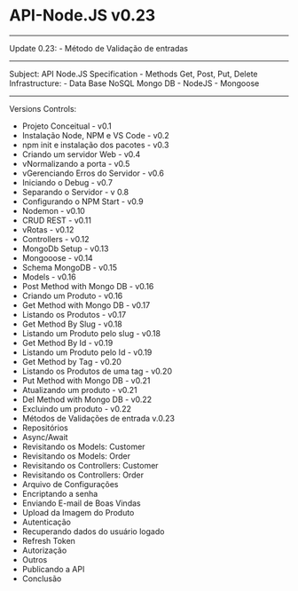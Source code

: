 # API-Node.JS v0.23

-----------------------------------------------------------
Update 0.23:
    - Método de Validação de entradas


-----------------------------------------------------------
Subject:
API Node.JS Specification - Methods Get, Post, Put, Delete
Infrastructure:
    - Data Base NoSQL Mongo DB
    - NodeJS
    - Mongoose

-----------------------------------------------------------
Versions Controls:
- Projeto Conceitual - v0.1
- Instalação Node, NPM e VS Code - v0.2
- npm init e instalação dos pacotes - v0.3
- Criando um servidor Web  - v0.4
- vNormalizando a porta - v0.5
- vGerenciando Erros do Servidor - v0.6
- Iniciando o Debug - v0.7
- Separando o Servidor - v 0.8
- Configurando o NPM Start - v0.9
- Nodemon - v0.10
- CRUD REST - v0.11
- vRotas - v0.12 
- Controllers - v0.12
- MongoDb Setup - v0.13
- Mongooose - v0.14
- Schema MongoDB - v0.15
- Models - v0.16
- Post Method with Mongo DB - v0.16
- Criando um Produto - v0.16
- Get Method with Mongo DB - v0.17
- Listando os Produtos - v0.17
- Get Method By Slug - v0.18
- Listando um Produto pelo slug - v0.18
- Get Method By Id - v0.19
- Listando um Produto pelo Id - v0.19 
- Get Method by Tag - v0.20
- Listando os Produtos de uma tag - v0.20
- Put Method with Mongo DB - v0.21
- Atualizando um produto - v0.21
- Del Method with Mongo DB - v0.22
- Excluindo um produto - v0.22
- Métodos de Validações de entrada v.0.23
- Repositórios
- Async/Await
- Revisitando os Models: Customer
- Revisitando os Models: Order
- Revisitando os Controllers: Customer
- Revisitando os Controllers: Order
- Arquivo de Configurações
- Encriptando a senha
- Enviando E-mail de Boas Vindas
- Upload da Imagem do Produto
- Autenticação
- Recuperando dados do usuário logado
- Refresh Token
- Autorização
- Outros
- Publicando a API
- Conclusão
